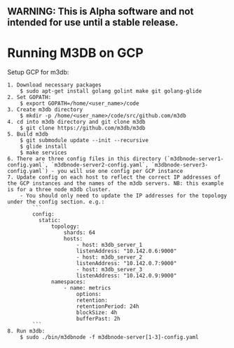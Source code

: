 ## WARNING: This is Alpha software and not intended for use until a stable release.

# Running M3DB on GCP

Setup GCP for m3db:

    1. Download necessary packages
        $ sudo apt-get install golang golint make git golang-glide
    2. Set GOPATH:
        $ export GOPATH=/home/<user_name>/code
    3. Create m3db directory
        $ mkdir -p /home/<user_name>/code/src/github.com/m3db
    4. cd into m3db directory and git clone m3db
        $ git clone https://github.com/m3db/m3db
    5. Build m3db
        $ git submodule update --init --recursive
        $ glide install
        $ make services
    6. There are three config files in this directory (`m3dbnode-server1-config.yaml`, `m3dbnode-server2-config.yaml`, `m3dbnode-server3-config.yaml`) - you will use one config per GCP instance
    7. Update config on each host to reflect the correct IP addresses of the GCP instances and the names of the m3db servers. NB: this example is for a three node m3db cluster.
        - You should only need to update the IP addresses for the topology under the config section. e.g.:
            ```
            config:
              static:
                  topology:
                      shards: 64
                      hosts:
                          - host: m3db_server_1
                          listenAddress: "10.142.0.6:9000"
                          - host: m3db_server_2
                          listenAddress: "10.142.0.7:9000"
                          - host: m3db_server_3
                          listenAddress: "10.142.0.9:9000"
                  namespaces:
                      - name: metrics
                          options:
                          retention:
                          retentionPeriod: 24h
                          blockSize: 4h
                          bufferPast: 2h
            ```
    8. Run m3db:
        $ sudo ./bin/m3dbnode -f m3dbnode-server[1-3]-config.yaml
